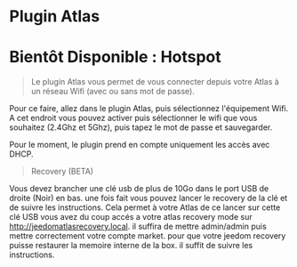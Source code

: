 # Plugin Atlas

# Bientôt Disponible : Hotspot

> Le plugin Atlas vous permet de vous connecter depuis votre Atlas à un réseau Wifi (avec ou sans mot de passe).

Pour ce faire, allez dans le plugin Atlas, puis sélectionnez l'équipement Wifi.
A cet endroit vous pouvez activer puis sélectionner le wifi que vous souhaitez (2.4Ghz et 5Ghz), puis tapez le mot de passe et sauvegarder.

Pour le moment, le plugin prend en compte uniquement les accès avec DHCP.

> Recovery (BETA)

Vous devez brancher une clé usb de plus de 10Go dans le port USB de droite (Noir) en bas. une fois fait vous pouvez lancer le recovery de la clé et de suivre les instructions.
Cela permet à votre Atlas de ce lancer sur cette clé USB vous avez du coup accés a votre atlas recovery mode sur http://jeedomatlasrecovery.local. il suffira de mettre admin/admin puis mettre correctement votre compte market. pour que votre jeedom recovery puisse restaurer la memoire interne de la box. il suffit de suivre les instructions.
